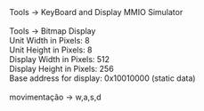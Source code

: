 <body>
Tools -> KeyBoard and Display MMIO Simulator
<br><br>
Tools -> Bitmap Display
<br>
		Unit Width in Pixels:  8
<br>
		Unit Height in Pixels: 8
<br>
		Display Width in Pixels:  512
<br>
    Display Height in Pixels: 256
<br>
		Base address for display: 0x10010000 (static data)
<br><br>
movimentação -> w,a,s,d
<body\>
